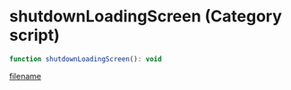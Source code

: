 # shutdownLoadingScreen (Category script)

```js
function shutdownLoadingScreen(): void
```

[filename](shutdownLoadingScreen_m.md ':include')